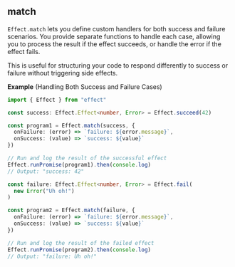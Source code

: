## match

`Effect.match` lets you define custom handlers for both success and failure
scenarios. You provide separate functions to handle each case, allowing you
to process the result if the effect succeeds, or handle the error if the
effect fails.

This is useful for structuring your code to respond differently to success or failure without triggering side effects.

**Example** (Handling Both Success and Failure Cases)

```ts twoslash
import { Effect } from "effect"

const success: Effect.Effect<number, Error> = Effect.succeed(42)

const program1 = Effect.match(success, {
  onFailure: (error) => `failure: ${error.message}`,
  onSuccess: (value) => `success: ${value}`
})

// Run and log the result of the successful effect
Effect.runPromise(program1).then(console.log)
// Output: "success: 42"

const failure: Effect.Effect<number, Error> = Effect.fail(
  new Error("Uh oh!")
)

const program2 = Effect.match(failure, {
  onFailure: (error) => `failure: ${error.message}`,
  onSuccess: (value) => `success: ${value}`
})

// Run and log the result of the failed effect
Effect.runPromise(program2).then(console.log)
// Output: "failure: Uh oh!"
```
